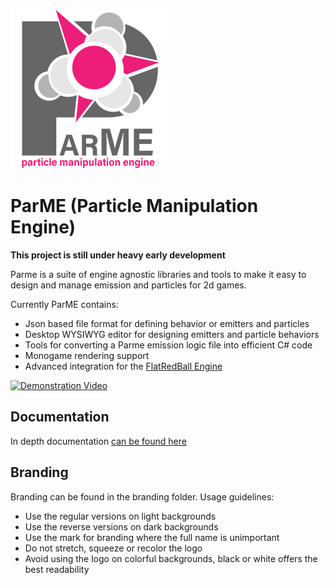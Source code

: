 !["ParME logo"](./branding/parme-logo-main-256.png)

# ParME (Particle Manipulation Engine)

**This project is still under heavy early development**

Parme is a suite of engine agnostic libraries and tools to make it easy to design and manage emission and particles for 2d games.  

Currently ParME contains:

* Json based file format for defining behavior or emitters and particles
* Desktop WYSIWYG editor for designing emitters and particle behaviors
* Tools for converting a Parme emission logic file into efficient C# code
* Monogame rendering support
* Advanced integration for the [FlatRedBall Engine](https://flatredball.com)

[![Demonstration Video](https://i.imgur.com/0D3TIQA.png)](https://www.youtube.com/watch?v=PQO8sO-6BWU "Youtube Video")

## Documentation

In depth documentation [can be found here](https://kalldrexx.github.io/ParME)

## Branding

Branding can be found in the branding folder. Usage guidelines:

* Use the regular versions on light backgrounds
* Use the reverse versions on dark backgrounds
* Use the mark for branding where the full name is unimportant
* Do not stretch, squeeze or recolor the logo
* Avoid using the logo on colorful backgrounds, black or white offers the best readability